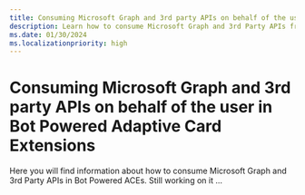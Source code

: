 ```yaml
---
title: Consuming Microsoft Graph and 3rd party APIs on behalf of the user in Bot Powered Adaptive Card Extensions
description: Learn how to consume Microsoft Graph and 3rd Party APIs from Bot Powered ACEs.
ms.date: 01/30/2024
ms.localizationpriority: high
---
```

# Consuming Microsoft Graph and 3rd party APIs on behalf of the user in Bot Powered Adaptive Card Extensions

Here you will find information about how to consume Microsoft Graph and 3rd Party APIs in Bot Powered ACEs.
Still working on it ...
